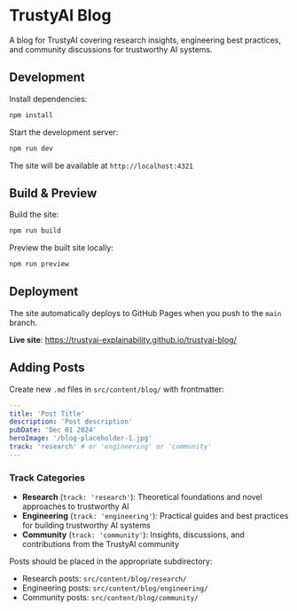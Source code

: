 # TrustyAI Blog

A blog for TrustyAI covering research insights, engineering best practices, and community discussions for trustworthy AI systems.

## Development

Install dependencies:
```sh
npm install
```

Start the development server:
```sh
npm run dev
```

The site will be available at `http://localhost:4321`

## Build & Preview

Build the site:
```sh
npm run build
```

Preview the built site locally:
```sh
npm run preview
```

## Deployment

The site automatically deploys to GitHub Pages when you push to the `main` branch.

**Live site**: https://trustyai-explainability.github.io/trustyai-blog/

## Adding Posts

Create new `.md` files in `src/content/blog/` with frontmatter:

```yaml
---
title: 'Post Title'
description: 'Post description'
pubDate: 'Dec 01 2024'
heroImage: '/blog-placeholder-1.jpg'
track: 'research' # or 'engineering' or 'community'
---
```

### Track Categories

- **Research** (`track: 'research'`): Theoretical foundations and novel approaches to trustworthy AI
- **Engineering** (`track: 'engineering'`): Practical guides and best practices for building trustworthy AI systems  
- **Community** (`track: 'community'`): Insights, discussions, and contributions from the TrustyAI community

Posts should be placed in the appropriate subdirectory:
- Research posts: `src/content/blog/research/`
- Engineering posts: `src/content/blog/engineering/`
- Community posts: `src/content/blog/community/`
